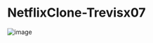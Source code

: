 # NetflixClone-Trevisx07

![image](https://github.com/user-attachments/assets/c2cf2cf1-e004-4cb7-bcad-efda9d16e90e)
